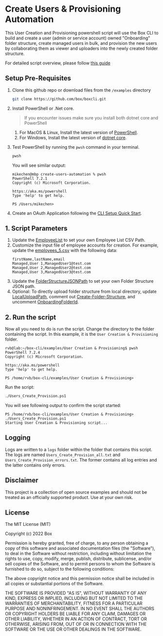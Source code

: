 # Create Users & Provisioning Automation
This User Creation and Provisioning powershell script will use the Box CLI to build and create a user (admin or service account) owned "Onboarding" folder structure, create managed users in bulk, and provision the new users by collaborating them as viewer and uploaders into the newly created folder structure.

For detailed script overview, please follow [this guide](https://developer.box.com/guides/tooling/cli/quick-start/powershell-script-templates/)

## Setup Pre-Requisites
1. Clone this github repo or download files from the `/examples` directory
	```bash
	git clone https://github.com/box/boxcli.git
	```
2. Install PowerShell or .Net core.
	> If you encounter issues make sure you install both dotnet core and PowerShell
    1. For MacOS & Linux, Install the latest version of [PowerShell](https://docs.microsoft.com/en-us/powershell/scripting/install/installing-powershell?view=powershell-7.2).
    2. For Windows, Install the latest version of [dotnet core](https://dotnet.microsoft.com/download).
	
3. Test PowerShell by running the `pwsh` command in your terminal.
	```bash
	pwsh
	```
	
	You will see similar output:
	```
	mikechen@mbp create-users-automation % pwsh
	PowerShell 7.2.1
	Copyright (c) Microsoft Corporation.

	https://aka.ms/powershell
	Type 'help' to get help.

	PS /Users/mikechen>
	```

4. Create an OAuth Application following the [CLI Setup Quick Start](https://developer.box.com/guides/tooling/cli/quick-start/).

## 1. Script Parameters
1. Update the [EmployeeList](/examples/User%20Creation%20%26%20Provisioning/Users_Create_Provision.ps1#L10) to set your own Employee List CSV Path.
2. Customize the input file of employee accounts for creation.
    For example, update the [employees_5.csv](/examples/User%20Creation%20%26%20Provisioning/Employees_5.csv) with the following data:
    ```
    firstName,lastName,email
    Managed,User 1,ManagedUser1@test.com
    Managed,User 2,ManagedUser2@test.com
    Managed,User 3,ManagedUser3@test.com
    ```
3. Update the [FolderStructureJSONPath](/examples/User%20Creation%20%26%20Provisioning/Users_Create_Provision.ps1#L13) to set your own Folder Structure JSON path.
4. Optional: To directly upload folder structure from local directory, update [LocalUploadPath](/examples/User%20Creation%20%26%20Provisioning/Users_Create_Provision.ps1#L14), comment out [Create-Folder-Structure](/examples/User%20Creation%20%26%20Provisioning/Users_Create_Provision.ps1#L107), and uncomment [OnboardingFolderId](/examples/User%20Creation%20%26%20Provisioning/Users_Create_Provision.ps1#L110-L112). 

## 2. Run the script
Now all you need to do is run the script. Change the directory to the folder containing the script. In this example, it is the `User Creation & Provisioning` folder.
```
rvb@lab:~/box-cli/examples/User Creation & Provisioning$ pwsh
PowerShell 7.2.4
Copyright (c) Microsoft Corporation.

https://aka.ms/powershell
Type 'help' to get help.

PS /home/rvb/box-cli/examples/User Creation & Provisioning>
```

Run the script: 
```bash
./Users_Create_Provision.ps1
```

You will see following output to confirm the script started:
```
PS /home/rvb/box-cli/examples/User Creation & Provisioning> ./Users_Create_Provision.ps1
Starting User Creation & Provisioning script...
```

## Logging
Logs are written to a `logs` folder within the folder that contains this script. The logs are named `Users_Create_Provision_all.txt` and `Users_Create_Provision_errors.txt`. The former contains all log entries and the latter contains only errors.

## Disclaimer
This project is a collection of open source examples and should not be treated as an officially supported product. Use at your own risk.

## License

The MIT License (MIT)

Copyright (c) 2022 Box

Permission is hereby granted, free of charge, to any person obtaining a copy of this software and associated documentation files (the "Software"), to deal in the Software without restriction, including without limitation the rights to use, copy, modify, merge, publish, distribute, sublicense, and/or sell copies of the Software, and to permit persons to whom the Software is furnished to do so, subject to the following conditions:

The above copyright notice and this permission notice shall be included in all copies or substantial portions of the Software.

THE SOFTWARE IS PROVIDED "AS IS", WITHOUT WARRANTY OF ANY KIND, EXPRESS OR IMPLIED, INCLUDING BUT NOT LIMITED TO THE WARRANTIES OF MERCHANTABILITY, FITNESS FOR A PARTICULAR PURPOSE AND NONINFRINGEMENT. IN NO EVENT SHALL THE AUTHORS OR COPYRIGHT HOLDERS BE LIABLE FOR ANY CLAIM, DAMAGES OR OTHER LIABILITY, WHETHER IN AN ACTION OF CONTRACT, TORT OR OTHERWISE, ARISING FROM, OUT OF OR IN CONNECTION WITH THE SOFTWARE OR THE USE OR OTHER DEALINGS IN THE SOFTWARE.
